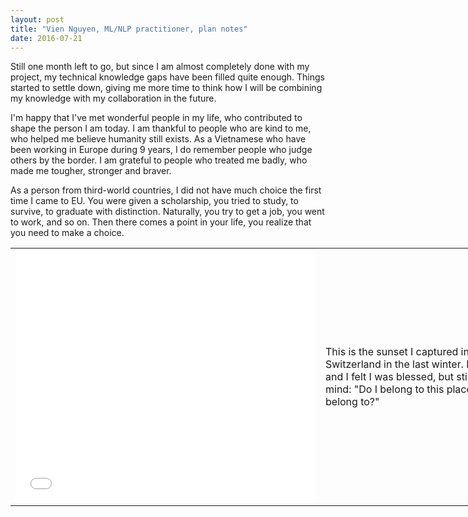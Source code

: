 ```yaml
---
layout: post
title: "Vien Nguyen, ML/NLP practitioner, plan notes"
date: 2016-07-21
---
```


Still one month left to go, but since I am almost completely done with my project, my technical knowledge gaps have been filled quite enough. Things started to settle down, giving me more time to think how I will be combining my knowledge with my collaboration in the future.

I'm happy that I've met wonderful people in my life, who contributed to shape the person I am today. I am thankful to people who are kind to me, who helped me believe humanity still exists. As a Vietnamese who have been working in Europe during 9 years, I do remember people who judge others by the border. I am grateful to people who treated me badly, who made me tougher, stronger and braver.

As a person from third-world countries, I did not have much choice the first time I came to EU. You were given a scholarship, you tried to study, to survive, to graduate with distinction. Naturally, you try to get a job, you went to work, and so on. Then there comes a point in your life, you realize that you need to make a choice.

<table align = "center" border = "0" style = "width: 900px; height: 450px;" cellpadding="10" cellspacing = "10">
	<tr>
		<td>
			<iframe src="//www.eyeem.com/embed/p/89605849/320/270" width="480" height="405" frameborder="0" scrolling="no" allowtransparency="true"> </iframe>
		</td>
		<td valign="center"><p>This is the sunset I captured in Crans-Montana, Switzerland in the last winter. It was so splendid and I felt I was blessed, but still a question in my mind: &quot;Do I belong to this place? Ifnot, where do I belong to?&quot;</p>
		</td>
	</tr>
</table>


<div>
<script>
  (function(i,s,o,g,r,a,m){i['GoogleAnalyticsObject']=r;i[r]=i[r]||function(){
  (i[r].q=i[r].q||[]).push(arguments)},i[r].l=1*new Date();a=s.createElement(o),
  m=s.getElementsByTagName(o)[0];a.async=1;a.src=g;m.parentNode.insertBefore(a,m)
  })(window,document,'script','https://www.google-analytics.com/analytics.js','ga');

  ga('create', 'UA-77434616-1', 'auto');
  ga('send', 'pageview');

</script>
</div>